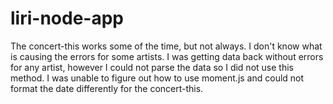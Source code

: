 # liri-node-app

The concert-this works some of the time, but not always. I don't know what is causing the errors for some artists. I was getting data back without errors for any artist, however I could not parse the data so I did not use this method. 
I was unable to figure out how to use moment.js and could not format the date differently for the concert-this.